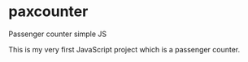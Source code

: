 # paxcounter
Passenger counter simple JS

This is my very first JavaScript project which is a passenger counter.
